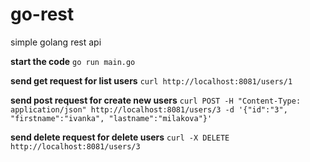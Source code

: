 # go-rest
simple golang rest api

**start the code**
```go run main.go```
 
**send get request for list users**
```curl http://localhost:8081/users/1```

**send post request for create new users**
```curl POST -H "Content-Type: application/json" http://localhost:8081/users/3 -d '{"id":"3", "firstname":"ivanka", "lastname":"milakova"}'```

**send delete request for delete users**
```curl -X DELETE http://localhost:8081/users/3```
